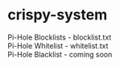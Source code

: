 # crispy-system

Pi-Hole Blocklists - blocklist.txt  
Pi-Hole Whitelist - whitelist.txt  
Pi-Hole Blacklist - coming soon
